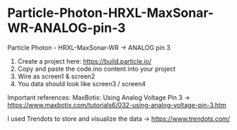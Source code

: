 # Particle-Photon-HRXL-MaxSonar-WR-ANALOG-pin-3
Particle Photon - HRXL-MaxSonar-WR -> ANALOG pin 3

1) Create a project here: https://build.particle.io/
2) Copy and paste the code.ino content into your project
3) Wire as screen1 & screen2
4) You data should look like screen3 / screen4

Important references:
MaxBotix: Using Analog Voltage Pin 3 -> https://www.maxbotix.com/tutorials6/032-using-analog-voltage-pin-3.htm

I used Trendots to store and visualize the data -> https://www.trendots.com/
